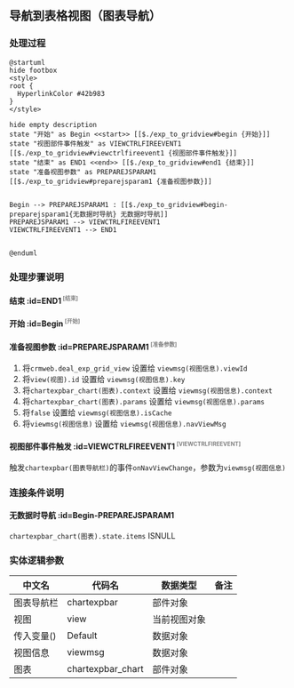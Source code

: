 ## 导航到表格视图（图表导航） <!-- {docsify-ignore-all} -->

   

### 处理过程

```plantuml
@startuml
hide footbox
<style>
root {
  HyperlinkColor #42b983
}
</style>

hide empty description
state "开始" as Begin <<start>> [[$./exp_to_gridview#begin {开始}]]
state "视图部件事件触发" as VIEWCTRLFIREEVENT1  [[$./exp_to_gridview#viewctrlfireevent1 {视图部件事件触发}]]
state "结束" as END1 <<end>> [[$./exp_to_gridview#end1 {结束}]]
state "准备视图参数" as PREPAREJSPARAM1  [[$./exp_to_gridview#preparejsparam1 {准备视图参数}]]


Begin --> PREPAREJSPARAM1 : [[$./exp_to_gridview#begin-preparejsparam1{无数据时导航} 无数据时导航]]
PREPAREJSPARAM1 --> VIEWCTRLFIREEVENT1
VIEWCTRLFIREEVENT1 --> END1


@enduml
```


### 处理步骤说明

#### 结束 :id=END1<sup class="footnote-symbol"> <font color=gray size=1>[结束]</font></sup>




#### 开始 :id=Begin<sup class="footnote-symbol"> <font color=gray size=1>[开始]</font></sup>




#### 准备视图参数 :id=PREPAREJSPARAM1<sup class="footnote-symbol"> <font color=gray size=1>[准备参数]</font></sup>



1. 将`crmweb.deal_exp_grid_view` 设置给  `viewmsg(视图信息).viewId`
2. 将`view(视图).id` 设置给  `viewmsg(视图信息).key`
3. 将`chartexpbar_chart(图表).context` 设置给  `viewmsg(视图信息).context`
4. 将`chartexpbar_chart(图表).params` 设置给  `viewmsg(视图信息).params`
5. 将`false` 设置给  `viewmsg(视图信息).isCache`
6. 将`viewmsg(视图信息)` 设置给  `viewmsg(视图信息).navViewMsg`

#### 视图部件事件触发 :id=VIEWCTRLFIREEVENT1<sup class="footnote-symbol"> <font color=gray size=1>[VIEWCTRLFIREEVENT]</font></sup>



触发`chartexpbar(图表导航栏)`的事件`onNavViewChange`，参数为`viewmsg(视图信息)`
### 连接条件说明
#### 无数据时导航 :id=Begin-PREPAREJSPARAM1

```chartexpbar_chart(图表).state.items``` ISNULL


### 实体逻辑参数

|    中文名   |    代码名    |  数据类型      |备注 |
| --------| --------| --------  | --------   |
|图表导航栏|chartexpbar|部件对象||
|视图|view|当前视图对象||
|传入变量(<i class="fa fa-check"/></i>)|Default|数据对象||
|视图信息|viewmsg|数据对象||
|图表|chartexpbar_chart|部件对象||
